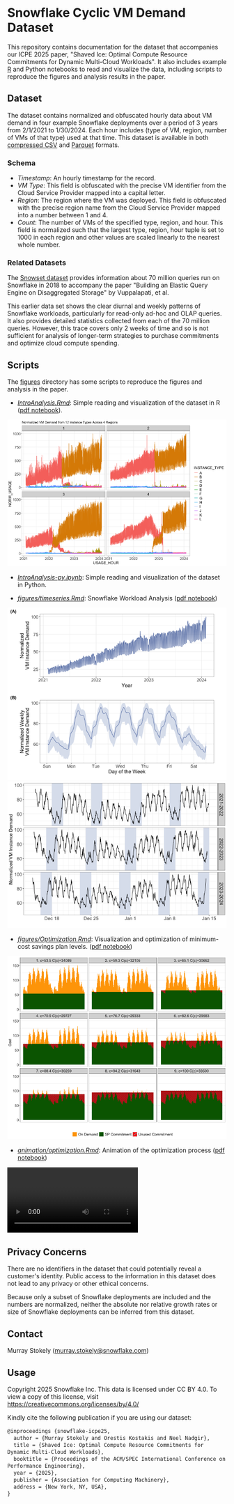 # Snowflake Cyclic VM Demand Dataset

This repository contains documentation for the dataset that accompanies our
ICPE 2025 paper, "Shaved Ice: Optimal Compute Resource Commitments for
Dynamic Multi-Cloud Workloads".  It also includes example [R](http://www.r-project.org) and Python notebooks to
read and visualize the data, including scripts to reproduce the
figures and analysis results in the paper.

## Dataset

The dataset contains normalized and obfuscated hourly data about VM demand in four example Snowflake deployments over a period of 3 years from 2/1/2021 to 1/30/2024.
Each hour includes (type of VM, region, number of VMs of that type) used at that time.
This dataset is available in both [compressed CSV](./hourly_normalized.csv.gz) and [Parquet](./hourly_normalized.parquet) formats.

### Schema

* *Timestamp*: An hourly timestamp for the record.
* *VM Type*: This field is obfuscated with the precise VM identifier from the Cloud Service Provider mapped into a capital letter.
* *Region*: The region where the VM was deployed.  This field is obfuscated with the precise region name from the Cloud Service Provider mapped into a number between 1 and 4.
* *Count*: The number of VMs of the specified type, region, and hour.  This field is normalized such that the largest type, region, hour tuple is set to 1000 in each region and other values are scaled linearly to the nearest whole number.

### Related Datasets

The [Snowset dataset](https://github.com/resource-disaggregation/snowset) provides information about 70 million queries run on Snowflake in 2018 to accompany the paper "Building an Elastic Query Engine on Disaggregated Storage" by Vuppalapati, et al.

This earlier data set shows the clear diurnal and weekly patterns of Snowflake workloads, particularly for read-only ad-hoc and OLAP queries.
It also provides detailed statistics collected from each of the 70 million queries.
However, this trace covers only 2 weeks of time and so is not sufficient for analysis of longer-term strategies to purchase commitments and optimize cloud compute spending. 

## Scripts

The [figures](./figures/) directory has some scripts to reproduce the figures and analysis in the paper.

* *[IntroAnalysis.Rmd](IntroAnalysis.Rmd)*: Simple reading and visualization of the dataset in R ([pdf notebook](IntroAnalysis.pdf)).

![VM Demand Timeseries](timeseries.png)

* *[IntroAnalysis-py.ipynb](IntroAnalysis-py.ipynb)*: Simple reading and visualization of the dataset in Python.

* *[figures/timeseries.Rmd](figures/timeseries.Rmd)*: Snowflake Workload Analysis ([pdf notebook](figures/timeseries.pdf))

![Daily Workload Pattern](figures/dailypattern.png)
![Holiday Effect](figures/annualholiday.png)

* *[figures/Optimization.Rmd](figures/optimization.Rmd)*: Visualization and optimization of minimum-cost savings plan levels. ([pdf notebook](figures/optimization.pdf))

![Commitment Level Optimization](figures/3x3.png)

* *[animation/optimization.Rmd](animation/optimization.Rmd)*: Animation of the optimization process ([pdf notebook](animation/optimization.pdf))

![Optimization Animation](animation/combined.mp4)

## Privacy Concerns

There are no identifiers in the dataset that could potentially reveal
a customer's identity.  Public access to the information in this dataset
does not lead to any privacy or other ethical concerns.

Because only a subset of Snowflake deployments are included and the numbers are normalized, neither the absolute nor relative growth rates or size of Snowflake deployments can be inferred from this dataset.
## Contact

Murray Stokely (murray.stokely@snowflake.com)

## Usage

Copyright 2025 Snowflake Inc. This data is licensed under CC BY 4.0.
To view a copy of this license, visit https://creativecommons.org/licenses/by/4.0/

Kindly cite the following publication if you are using our dataset:

```
@inproceedings {snowflake-icpe25,
  author = {Murray Stokely and Orestis Kostakis and Neel Nadgir},
  title = {Shaved Ice: Optimal Compute Resource Commitments for Dynamic Multi-Cloud Workloads},
  booktitle = {Proceedings of the ACM/SPEC International Conference on Performance Engineering},
  year = {2025},
  publisher = {Association for Computing Machinery},
  address = {New York, NY, USA},
}
```